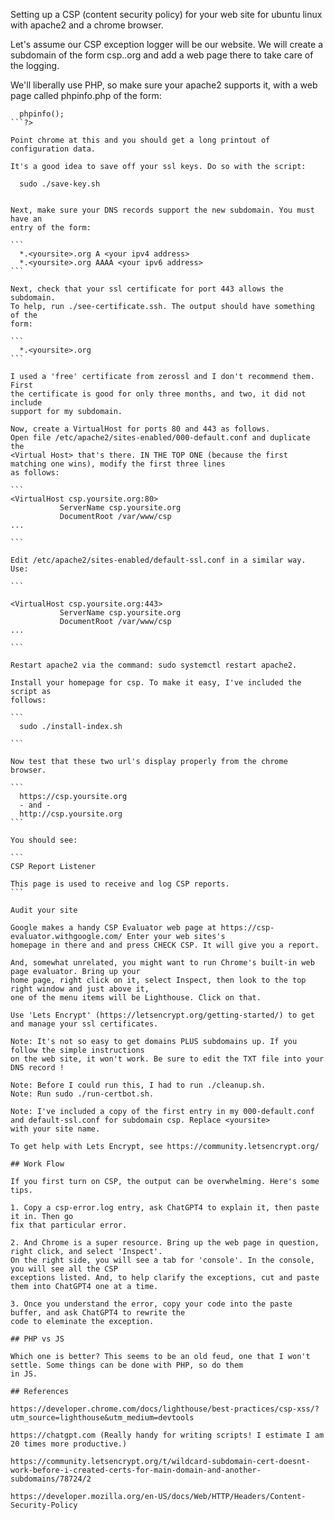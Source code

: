Setting up a CSP (content security policy) for your web site for ubuntu linux with apache2 and a chrome browser.

Let's assume our CSP exception logger will be our website. We will
create a subdomain of the form csp.<yoursite>.org and add a web page
there to take care of the logging.

We'll liberally use PHP, so make sure your apache2 supports it, with a
web page called phpinfo.php of the form:

  ```<?php
    phpinfo();
  ```?>

Point chrome at this and you should get a long printout of configuration data.

It's a good idea to save off your ssl keys. Do so with the script:

  ```
      sudo ./save-key.sh
  ````
  
Next, make sure your DNS records support the new subdomain. You must have an
entry of the form:

  ```
	*.<yoursite>.org A <your ipv4 address>
	*.<yoursite>.org AAAA <your ipv6 address>
  ```

Next, check that your ssl certificate for port 443 allows the subdomain.
To help, run ./see-certificate.ssh. The output should have something of the
form:

  ```
	*.<yoursite>.org
  ```

I used a 'free' certificate from zerossl and I don't recommend them. First
the certificate is good for only three months, and two, it did not include
support for my subdomain.

Now, create a VirtualHost for ports 80 and 443 as follows.
Open file /etc/apache2/sites-enabled/000-default.conf and duplicate the
<Virtual Host> that's there. IN THE TOP ONE (because the first matching one wins), modify the first three lines
as follows:

  ```
  <VirtualHost csp.yoursite.org:80>
  	         ServerName csp.yoursite.org
    		 DocumentRoot /var/www/csp
  ...

  ```

Edit /etc/apache2/sites-enabled/default-ssl.conf in a similar way.
Use:

  ```

  <VirtualHost csp.yoursite.org:443>
  	         ServerName csp.yoursite.org
    		 DocumentRoot /var/www/csp
  ...

  ```

Restart apache2 via the command: sudo systemctl restart apache2.

Install your homepage for csp. To make it easy, I've included the script as
follows:

  ```
	sudo ./install-index.sh

  ```

Now test that these two url's display properly from the chrome browser.

  ```
	https://csp.yoursite.org
	- and -
	http://csp.yoursite.org
  ```

You should see:

  ```
  CSP Report Listener

  This page is used to receive and log CSP reports.
  ```

Audit your site

  Google makes a handy CSP Evaluator web page at https://csp-evaluator.withgoogle.com/ Enter your web sites's
  homepage in there and and press CHECK CSP. It will give you a report.

  And, somewhat unrelated, you might want to run Chrome's built-in web page evaluator. Bring up your
  home page, right click on it, select Inspect, then look to the top right window and just above it,
  one of the menu items will be Lighthouse. Click on that.

Use 'Lets Encrypt' (https://letsencrypt.org/getting-started/) to get and manage your ssl certificates.

Note: It's not so easy to get domains PLUS subdomains up. If you follow the simple instructions
on the web site, it won't work. Be sure to edit the TXT file into your DNS record !

Note: Before I could run this, I had to run ./cleanup.sh.
Note: Run sudo ./run-certbot.sh.

Note: I've included a copy of the first entry in my 000-default.conf and default-ssl.conf for subdomain csp. Replace <yoursite>
with your site name.

To get help with Lets Encrypt, see https://community.letsencrypt.org/

## Work Flow

If you first turn on CSP, the output can be overwhelming. Here's some tips.

1. Copy a csp-error.log entry, ask ChatGPT4 to explain it, then paste it in. Then go
fix that particular error.

2. And Chrome is a super resource. Bring up the web page in question, right click, and select 'Inspect'. 
On the right side, you will see a tab for 'console'. In the console, you will see all the CSP
exceptions listed. And, to help clarify the exceptions, cut and paste them into ChatGPT4 one at a time.

3. Once you understand the error, copy your code into the paste buffer, and ask ChatGPT4 to rewrite the
code to eleminate the exception.

## PHP vs JS

Which one is better? This seems to be an old feud, one that I won't settle. Some things can be done with PHP, so do them
in JS.

## References

https://developer.chrome.com/docs/lighthouse/best-practices/csp-xss/?utm_source=lighthouse&utm_medium=devtools

https://chatgpt.com (Really handy for writing scripts! I estimate I am 20 times more productive.)

https://community.letsencrypt.org/t/wildcard-subdomain-cert-doesnt-work-before-i-created-certs-for-main-domain-and-another-subdomains/78724/2

https://developer.mozilla.org/en-US/docs/Web/HTTP/Headers/Content-Security-Policy
 
